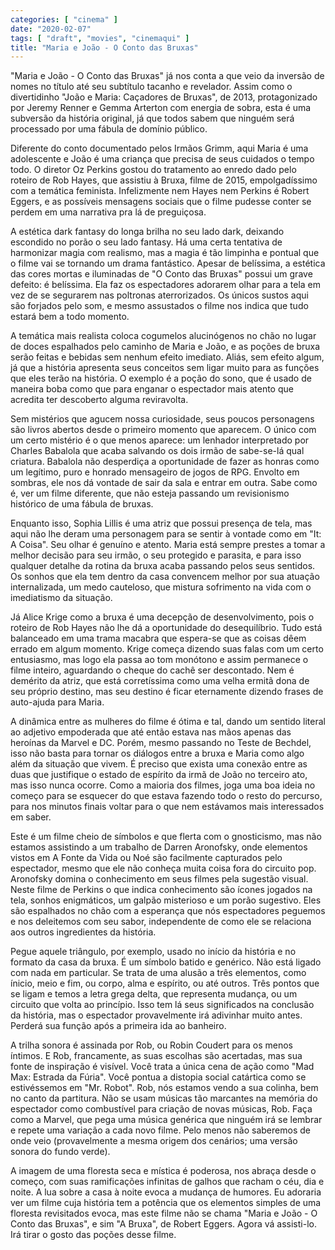 ```yaml
---
categories: [ "cinema" ]
date: "2020-02-07"
tags: [ "draft", "movies", "cinemaqui" ]
title: "Maria e João - O Conto das Bruxas"
---
```

"Maria e João - O Conto das Bruxas" já nos conta a que veio da inversão
de nomes no título até seu subtítulo tacanho e revelador. Assim
como o divertidinho "João e Maria: Caçadores de Bruxas", de 2013,
protagonizado por  Jeremy Renner e Gemma Arterton com energia de sobra,
esta é uma subversão da história original, já que todos sabem que
ninguém será processado por uma fábula de domínio público.

Diferente do conto documentado pelos Irmãos Grimm, aqui Maria é
uma adolescente e João é uma criança que precisa de seus cuidados
o tempo todo. O diretor Oz Perkins gostou do tratamento ao enredo
dado pelo roteiro de Rob Hayes, que assistiu à Bruxa, filme de 2015,
empolgadíssimo com a temática feminista. Infelizmente nem Hayes nem
Perkins é Robert Eggers, e as possíveis mensagens sociais que o filme
pudesse conter se perdem em uma narrativa pra lá de preguiçosa.

A estética dark fantasy do longa brilha no seu lado dark, deixando
escondido no porão o seu lado fantasy. Há uma certa tentativa de
harmonizar magia com realismo, mas a magia é tão limpinha e pontual
que o filme vai se tornando um drama fantástico. Apesar de belíssima,
a estética das cores mortas e iluminadas de "O Conto das Bruxas" possui
um grave defeito: é belíssima. Ela faz os espectadores adorarem olhar
para a tela em vez de se segurarem nas poltronas aterrorizados. Os
únicos sustos aqui são forjados pelo som, e mesmo assustados o filme
nos indica que tudo estará bem a todo momento.

A temática mais realista coloca cogumelos alucinógenos no chão no
lugar de doces espalhados pelo caminho de Maria e João, e as poções
de bruxa serão feitas e bebidas sem nenhum efeito imediato. Aliás,
sem efeito algum, já que a história apresenta seus conceitos sem ligar
muito para as funções que eles terão na história. O exemplo é a
poção do sono, que é usado de maneira boba como que para enganar o
espectador mais atento que acredita ter descoberto alguma reviravolta.

Sem mistérios que agucem nossa curiosidade, seus poucos personagens
são livros abertos desde o primeiro momento que aparecem. O único com
um certo mistério é o que menos aparece: um lenhador interpretado por
Charles Babalola que acaba salvando os dois irmão de sabe-se-lá qual
criatura. Babalola não desperdiça a oportunidade de fazer as honras
como um legítimo, puro e honrado mensageiro de jogos de RPG. Envolto
em sombras, ele nos dá vontade de sair da sala e entrar em outra. Sabe
como é, ver um filme diferente, que não esteja passando um revisionismo
histórico de uma fábula de bruxas.

Enquanto isso, Sophia Lillis é uma atriz que possui presença de tela,
mas aqui não lhe deram uma personagem para se sentir à vontade como em
"It: A Coisa". Seu olhar é genuíno e atento. Maria está sempre prestes
a tomar a melhor decisão para seu irmão, o seu protegido e parasita,
e para isso qualquer detalhe da rotina da bruxa acaba passando pelos seus
sentidos. Os sonhos que ela tem dentro da casa convencem melhor por sua
atuação internalizada, um medo cauteloso, que mistura sofrimento na
vida com o imediatismo da situação.

Já Alice Krige como a bruxa é uma decepção de desenvolvimento, pois o
roteiro de Rob Hayes não lhe dá a oportunidade do desequilíbrio. Tudo
está balanceado em uma trama macabra que espera-se que as coisas dêem
errado em algum momento. Krige começa dizendo suas falas com um certo
entusiasmo, mas logo ela passa ao tom monótono e assim permanece o filme
inteiro, aguardando o cheque do cachê ser descontado. Nem é demérito
da atriz, que está corretíssima como uma velha ermitã dona de seu
próprio destino, mas seu destino é ficar eternamente dizendo frases
de auto-ajuda para Maria.

A dinâmica entre as mulheres do filme é ótima e tal, dando um sentido
literal ao adjetivo empoderada que até então estava nas mãos apenas
das heroínas da Marvel e DC. Porém, mesmo passando no Teste de Bechdel,
isso não basta para tornar os diálogos entre a bruxa e Maria como
algo além da situação que vivem. É preciso que exista uma conexão
entre as duas que justifique o estado de espírito da irmã de João no
terceiro ato, mas isso nunca ocorre. Como a maioria dos filmes, joga uma
boa ideia no começo para se esquecer do que estava fazendo todo o resto
do percurso, para nos minutos finais voltar para o que nem estávamos
mais interessados em saber.

Este é um filme cheio de símbolos e que flerta com o gnosticismo,
mas não estamos assistindo a um trabalho de Darren Aronofsky, onde
elementos vistos em A Fonte da Vida ou Noé são facilmente capturados
pelo espectador, mesmo que ele não conheça muita coisa fora do
circuito pop. Aronofsky domina o conhecimento em seus filmes pela
sugestão visual. Neste filme de Perkins o que indica conhecimento são
ícones jogados na tela, sonhos enigmáticos, um galpão misterioso e
um porão sugestivo. Eles são espalhados no chão com a esperança que
nós espectadores peguemos e nos deleitemos com seu sabor, independente
de como ele se relaciona aos outros ingredientes da história.

Pegue aquele triângulo, por exemplo, usado no início da história e
no formato da casa da bruxa. É um símbolo batido e genérico. Não
está ligado com nada em particular. Se trata de uma alusão a três
elementos, como ínicio, meio e fim, ou corpo, alma e espírito, ou
até outros. Três pontos que se ligam e temos a letra grega delta,
que representa mudança, ou um circuito que volta ao princípio. Isso
tem lá seus significados na conclusão da história, mas o espectador
provavelmente irá adivinhar muito antes. Perderá sua função após
a primeira ida ao banheiro.

A trilha sonora é assinada por Rob, ou Robin Coudert para os menos
íntimos. E Rob, francamente, as suas escolhas são acertadas, mas
sua fonte de inspiração é visível. Você trata a única cena de
ação como "Mad Max: Estrada da Fúria". Você pontua a distopia social
catártica como se estivéssemos em "Mr. Robot". Rob, nós estamos vendo
a sua colinha, bem no canto da partitura. Não se usam músicas tão
marcantes na memória do espectador como combustível para criação
de novas músicas, Rob. Faça como a Marvel, que pega uma música
genérica que ninguém irá se lembrar e repete uma variação a cada
novo filme. Pelo menos não saberemos de onde veio (provavelmente a
mesma origem dos cenários; uma versão sonora do fundo verde).

A imagem de uma floresta seca e mística é poderosa, nos abraça desde
o começo, com suas ramificações infinitas de galhos que racham o
céu, dia e noite. A lua sobre a casa à noite evoca a mudança de
humores. Eu adoraria ver um filme cuja história tem a potência que
os elementos simples de uma floresta revisitados evoca, mas este filme
não se chama "Maria e João - O Conto das Bruxas", e sim "A Bruxa",
de Robert Eggers. Agora vá assisti-lo. Irá tirar o gosto das poções
desse filme.
